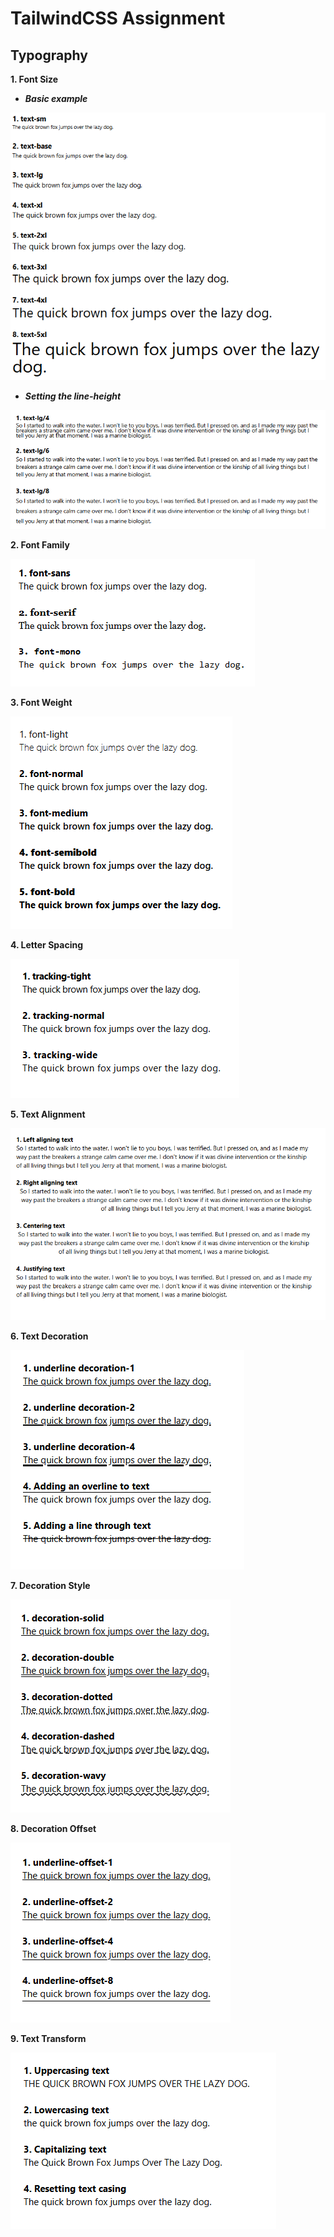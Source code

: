 # TailwindCSS Assignment

## Typography

**1. Font Size**

- ***Basic example***

![image](./typography%20images/basic.png)

- ***Setting the line-height***

![image](./typography%20images/setting%20line.png)

**2. Font Family**

![image](./typography%20images/fond%20family.png)

**3. Font Weight**

![image](./typography%20images/fond%20weight.png)

**4. Letter Spacing**

![image](./typography%20images/letter%20spacing.png)

**5. Text Alignment**

![image](./typography%20images/text%20alignment.png)

**6. Text Decoration**

![image](./typography%20images/text%20decoration.png)

**7. Decoration Style**

![image](./typography%20images/decoration%20style.png)

**8. Decoration Offset**

![image](./typography%20images/decoration%20offset.png)

**9. Text Transform**

![image](./typography%20images/text%20transform.png)

